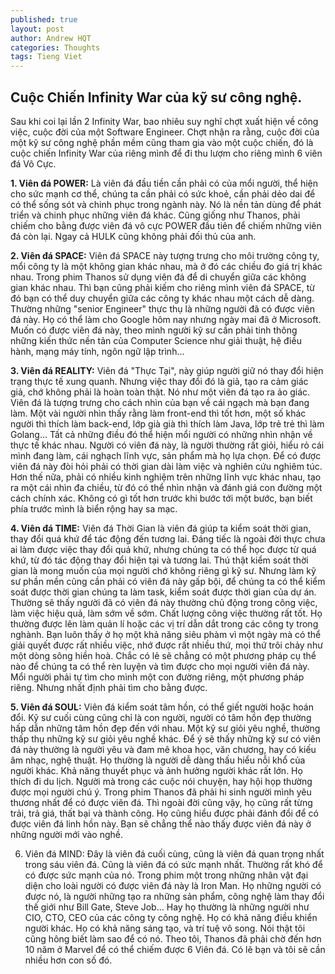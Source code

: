 ```yaml
---
published: true
layout: post
author: Andrew HQT
categories: Thoughts
tags: Tieng Viet
---
```

## Cuộc Chiến Infinity War của kỹ sư công nghệ.

Sau khi coi lại lần 2 Infinity War, bao nhiêu suy nghĩ chợt xuất hiện về công việc, cuộc đời của một Software Engineer. Chợt nhận ra rằng, cuộc đời của một kỹ sư công nghệ phần mềm cũng tham gia vào một cuộc chiến, đó là cuộc chiến Infinity War của riêng mình để đi thu lượm cho riêng mình 6 viên đá Vô Cực. 

**1. Viên đá POWER:** Là viên đá đầu tiền cần phải có của mổi người, thể hiện cho sức mạnh cơ thể, chúng ta cần phải có sức khoẻ, cần phải dẻo dai để có thể sống sót và chinh phục trong ngành này. Nó là nền tản dùng để phát triển và chinh phục những viên đá khác. Cũng giống như Thanos, phải chiếm cho bằng được viên đá vô cực POWER đầu tiên để chiếm những viên đá còn lại. Ngay cả HULK cũng không phải đối thủ của anh. 

**2. Viên đá SPACE:** Viên đá SPACE này tượng trưng cho môi trường công ty, mổi công ty là một không gian khác nhau, mà ở đó các chiều đo giá trị khác nhau. Trong phim Thanos sử dụng viên đá để di chuyển giữa các không gian khác nhau. Thì bạn cũng phải kiếm cho riêng mình viên đá SPACE, từ đó bạn có thể duy chuyển giữa các công ty khác nhau một cách dễ dàng. Thường những "senior Engineer" thực thụ là những người đã có được viên đá này. Họ có thể làm cho Google hôm nay nhưng ngày mai đã ở Microsoft. Muốn có được viên đá này, theo mình người kỹ sư cần phải tinh thông những kiến thức nền tản của Computer Science như giải thuật, hệ điều hành, mạng máy tính, ngôn ngữ lập trình...

**3. Viên đá REALITY:** Viên đá "Thực Tại", này giúp người giữ nó thay đổi hiện trạng thực tế xung quanh. Nhưng việc thay đổi đó là giả, tạo ra cảm giác giả, chớ không phải là hoàn toàn thật. Nó như một viên đá tạo ra ảo giác. Viên đá là tượng trưng cho cách nhìn của bạn về cái ngạch mà bạn đang làm. Một vài người nhìn thấy rằng làm front-end thì tốt hơn, một số khác người thì thích làm back-end, lớp già già thì thích làm Java, lớp trẻ trẻ thì làm Golang... Tất cả những điều đó thể hiện mổi người có những nhìn nhận về thực tế khác nhau. Người có viên đá này, là người thường rất giỏi, hiểu rỏ cái mình đang làm, cái nghạch lĩnh vực, sản phẩm mà họ lựa chọn. Để có được viên đá này đòi hỏi phải có thời gian dài làm việc và nghiên cứu nghiêm túc. Hơn thế nữa, phải có nhiều kinh nghiệm trên những lĩnh vực khác nhau, tạo ra một cái nhìn đa chiều, từ đó có thể nhìn nhận và đánh giá con đường một cách chính xác. Không có gì tốt hơn trước khi bước tới một bước, bạn biết phía trước mình là biển rộng hay sa mạc.

**4. Viên đá TIME:** Viên đá Thời Gian là viên đá giúp ta kiểm soát thời gian, thay đổi quá khứ để tác động đến tương lai. Đáng tiếc là ngoài đời thực chưa ai làm được việc thay đổi quá khứ, nhưng chúng ta có thể học được từ quá khứ, từ đó tác động thay đổi hiện tại và tương lai. Thú thật kiểm soát thời gian là mong muốn của mọi người chớ không riêng gì kỹ sư. Nhưng làm kỹ sư phần mền cũng cần phải có viên đá này gấp bội, để chúng ta có thể kiểm soát được thời gian chúng ta làm task, kiểm soát được thời gian của dự án. Thường sẽ thấy người đã có viên đá này thường chủ động trong công việc, làm việc hiệu quả, làm sớm về sớm. Chất lượng công việc thường rất tốt. Họ thường được lên làm quản lí hoặc các vị trí dẫn dắt trong các công ty trong nghành. Bạn luôn thấy ở họ một khả năng siêu phàm vì một ngày mà có thể giải quyết được rất nhiều việc, nhớ được rất nhiều thứ, mọi thứ trôi chảy như một dòng sông hiền hoà. Chắc có lẻ sẽ chẳng có một phương pháp cụ thể nào để chúng ta có thể rèn luyện và tìm được cho mọi người viên đá này. Mổi người phải tự tìm cho mình một con đường riêng, một phương pháp riêng. Nhưng nhất định phải tìm cho bằng được. 

**5. Viên đá SOUL:** Viên đá kiểm soát tâm hồn, có thể giết người hoặc hoán đổi. Kỹ sư cuối cùng cũng chỉ là con người, người có tâm hồn đẹp thường hấp dẫn những tâm hồn đẹp đến với nhau. Một kỹ sư giỏi yêu nghề, thường thấp thụ những kỹ sư giỏi yêu nghề khác. Để ý sẽ thấy những kỹ sư có viên đá này thường là người yêu và đam mê khoa học, văn chương, hay có kiếu âm nhạc, nghệ thuật. Họ thường là người dễ dàng thấu hiểu nỗi khổ của người khác. Khả năng thuyết phục và ảnh hưởng người khác rất lớn. Họ thích đi du lịch. Người mà trong các cuộc nói chuyện, hay hội họp thường được mọi người chú ý. Trong phim Thanos đã phải hi sinh người mình yêu thương nhất để có được viên đá. Thì ngoài đời cũng vậy, họ cũng rất từng trải, trả giá, thất bại và thành công. Họ cũng hiểu được phải đánh đổi để có được viên đá linh hồn này. Bạn sẽ chẳng thể nào thấy được viên đá này ở những người mới vào nghề.  

6. Viên đá MIND: Đây là viên đá cuối cùng, cũng là viên đá quan trọng nhất trong sáu viên đá. Cũng là viên đá có sức mạnh nhất.  Thường rất khó để có được sức mạnh của nó. Trong phim một trong những nhân vật đại diện cho loài người có được viên đá này là Iron Man.  Họ những người có được nó, là người những tạo ra những sản phẩm, công nghệ làm thay đổi thế giới như Bill Gate, Steve Job... Hay họ thường là những người như CIO, CTO, CEO của các công ty công nghệ. Họ có khả năng điều khiển người khác. Họ có khả năng sáng tạo, và trí tuệ vô song. Nói thật tôi cũng hông biết làm sao để có nó. Theo tôi, Thanos đã phải chờ đến hơn 10 năm ở Marvel để có thể chiếm được 6 Viên đá. Có lẽ bạn và tôi sẽ cần nhiều hơn con số đó.
